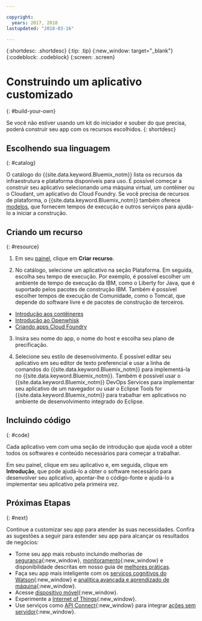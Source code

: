```yaml
---

copyright:
  years: 2017, 2018
lastupdated: "2018-03-16"

---
```


{:shortdesc: .shortdesc}
{:tip: .tip}
{:new_window: target="_blank"}
{:codeblock: .codeblock}
{:screen: .screen}

# Construindo um aplicativo customizado
{: #build-your-own}

Se você não estiver usando um kit do iniciador e souber do que precisa, poderá construir seu app com os recursos escolhidos.
{: shortdesc}

## Escolhendo sua linguagem
{: #catalog}

O catálogo do {{site.data.keyword.Bluemix_notm}} lista os recursos da infraestrutura e plataforma disponíveis para uso. É possível começar a construir seu aplicativo selecionando uma máquina virtual, um contêiner ou o Cloudant, um aplicativo do Cloud Foundry. Se você precisa de recursos de plataforma, o {{site.data.keyword.Bluemix_notm}} também oferece [modelos](https://console.bluemix.net/catalog/?taxonomyNavigation=apps&category=blueprints), que fornecem tempos de execução e outros serviços para ajudá-lo a iniciar a construção.

## Criando um recurso
{: #resource}

1. Em seu [painel](https://console.bluemix.net/), clique em **Criar recurso**.

2. No catálogo, selecione um aplicativo na seção Plataforma. Em seguida, escolha seu tempo de execução. Por exemplo, é possível escolher um ambiente de tempo de execução da IBM, como o Liberty for Java, que é suportado pelos pacotes de construção IBM. Também é possível escolher tempos de execução de Comunidade, como o Tomcat, que depende do software livre e de pacotes de construção de terceiros.

  * [Introdução aos contêineres](../containers/container_index.html)
  * [Introdução ao Openwhisk](../openwhisk/index.html)
  * [Criando apps Cloud Foundry](../cfapps/index.html#creating_cloud_foundry_apps)

3. Insira seu nome do app, o nome do host e escolha seu plano de precificação.

4. Selecione seu estilo de desenvolvimento. É possível editar seu aplicativo em seu editor de texto preferencial e usar a linha de comandos do {{site.data.keyword.Bluemix_notm}} para implementá-la no {{site.data.keyword.Bluemix_notm}}. Também é possível usar o {{site.data.keyword.Bluemix_notm}} DevOps Services para implementar seu aplicativo de um navegador ou usar o Eclipse Tools for {{site.data.keyword.Bluemix_notm}} para trabalhar em aplicativos no ambiente de desenvolvimento integrado do Eclipse.

## Incluindo código
{: #code}

Cada aplicativo vem com uma seção de introdução que ajuda você a obter todos os softwares e conteúdo necessários para começar a trabalhar.

Em seu painel, clique em seu aplicativo e, em seguida, clique em **Introdução**, que pode ajudá-lo a obter o software necessário para desenvolver seu aplicativo, apontar-lhe o código-fonte e ajudá-lo a implementar seu aplicativo pela primeira vez.

## Próximas Etapas
{: #next}

Continue a customizar seu app para atender às suas necessidades. Confira as sugestões a seguir para estender seu app para alcançar os resultados de negócios:

* Torne seu app mais robusto incluindo melhorias de [segurança](https://console.bluemix.net/catalog/?taxonomyNavigation=data&category=security){:new_window}, [monitoramento](https://console.bluemix.net/catalog/?category=devops){:new_window} e disponibilidade descritas em nosso guia de [melhores práticas](best-practice.html).
* Faça seu app mais inteligente com os [serviços cognitivos do Watson](https://console.bluemix.net/catalog/?taxonomyNavigation=data&category=watson){:new_window} e [analítica avançada e aprendizado de máquina](https://console.bluemix.net/catalog/?taxonomyNavigation=data&category=data){:new_window}.
* Acesse [dispositivo móvel](https://console.bluemix.net/catalog/?category=mobile){:new_window}.
* Experimente a [Internet of Things](https://console.bluemix.net/catalog/?category=iot){:new_window}.
* Use serviços como [API Connect](https://console.bluemix.net/catalog/?category=integration){:new_window} para integrar [ações sem servidor](https://console.bluemix.net/catalog/?category=whisk){:new_window}.

